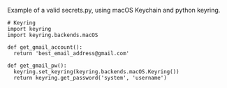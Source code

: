 Example of a valid secrets.py, using macOS Keychain and python keyring.

```
# Keyring
import keyring
import keyring.backends.macOS

def get_gmail_account():
  return 'best_email_address@gmail.com'

def get_gmail_pw():
  keyring.set_keyring(keyring.backends.macOS.Keyring())
  return keyring.get_password('system', 'username')
```